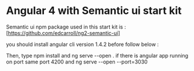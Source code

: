 # Angular 4 with Semantic ui start kit 

Semantic ui npm package used in this start kit is : [https://github.com/edcarroll/ng2-semantic-ui]

you should install angular cli version 1.4.2 before follow below :

Then, type  npm install and ng serve --open . if there is angular app running on port 
same port 4200 and ng serve --open --port=3030

